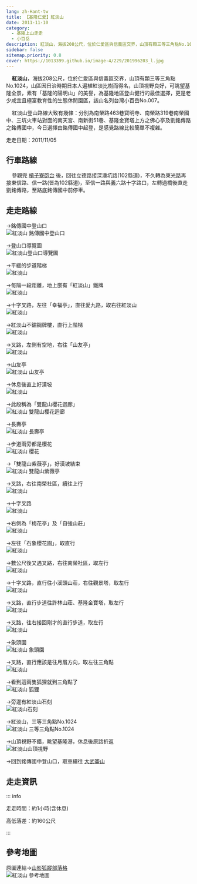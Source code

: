```yaml
---
lang: zh-Hant-tw
title: 【基隆仁愛】紅淡山
date: 2011-11-10
category: 
  - 基隆上山走走
  - 小百岳
description: 紅淡山，海拔208公尺，位於仁愛區與信義區交界，山頂有顆三等三角點No.1024，山區因日治時期日本人遍植紅淡比樹而得名，山頂視野良好，可眺望基隆全景，素有「基隆的陽明山」的美譽，為基隆地區登山健行的最佳選擇，更是老少咸宜且極富教育性的生態休閒園區，該山名列台灣小百岳No.007。
sidebar: false
sitemap.priority: 0.8
cover: https://1013399.github.io/image-4/229/201996203_l.jpg
---
```


    **紅淡山**，海拔208公尺，位於仁愛區與信義區交界，山頂有顆三等三角點No.1024，山區因日治時期日本人遍植紅淡比樹而得名，山頂視野良好，可眺望基隆全景，素有「基隆的陽明山」的美譽，為基隆地區登山健行的最佳選擇，更是老少咸宜且極富教育性的生態休閒園區，該山名列台灣小百岳No.007。  

<!-- more -->

    紅淡山登山路線大致有幾條：分別為南榮路463巷寶明寺、南榮路319巷南榮國中、三坑火車站對面的南天宮、南新街51巷、基隆金寶塔上方之佛心亭及劉銘傳路之銘傳國中，今日選擇由銘傳國中起登，是感覺路線比較簡單不複雜。

走走日期：2011/11/05

## 行車路線
    參觀完 [槓子寮砲台](/posts/post-230-2011-11-09.md) 後，回往立德路接深澳坑路(102縣道)，不久轉為東光路再接東信路、信一路(皆為102縣道)，至信一路與義六路十字路口，左轉過橋後直走劉銘傳路，至路底銘傳國中前停車。

## 走走路線
→銘傳國中登山口  
![紅淡山 銘傳國中登山口](https://1013399.github.io/image-4/229/201995948_l.jpg)

→登山口導覽圖  
![紅淡山登山口導覽圖](https://1013399.github.io/image-4/229/201995955_l.jpg)

→平緩的步道階梯  
![紅淡山](https://1013399.github.io/image-4/229/201995961_l.jpg)

→每隔一段距離，地上嵌有「紅淡山」鐵牌  
![紅淡山](https://1013399.github.io/image-4/229/201995966_l.jpg)

→十字叉路，左往「幸福亭」，直往愛九路，取右往紅淡山  
![紅淡山](https://1013399.github.io/image-4/229/201995976_l.jpg)

→紅淡山不鏽鋼牌樓，直行上階梯  
![紅淡山](https://1013399.github.io/image-4/229/201995983_l.jpg)

→叉路，左側有空地，右往「山友亭」  
![紅淡山](https://1013399.github.io/image-4/229/201995991_l.jpg)

→山友亭  
![紅淡山 山友亭](https://1013399.github.io/image-4/229/201996001_l.jpg)

→休息後直上好漢坡  
![紅淡山](https://1013399.github.io/image-4/229/201996013_l.jpg)

→此段稱為「雙龍山櫻花迴廊」  
![紅淡山 雙龍山櫻花迴廊](https://1013399.github.io/image-4/229/201996029_l.jpg)

→長壽亭  
![紅淡山 長壽亭](https://1013399.github.io/image-4/229/201996044_l.jpg)

→步道兩旁都是櫻花  
![紅淡山 櫻花](https://1013399.github.io/image-4/229/201996057_l.jpg)

→「雙龍山紫薇亭」，好漢坡結束  
![紅淡山 雙龍山紫薇亭](https://1013399.github.io/image-4/229/201996060_l.jpg)

→叉路，右往南榮社區，續往上行  
![紅淡山](https://1013399.github.io/image-4/229/201996071_l.jpg)

→十字叉路  
![紅淡山](https://1013399.github.io/image-4/229/201996083_l.jpg)

→右側為「梅花亭」及「自強山莊」  
![紅淡山](https://1013399.github.io/image-4/229/201996093_l.jpg)

→左往「石象櫻花園」，取直行  
![紅淡山](https://1013399.github.io/image-4/229/201996105_l.jpg)

→數公尺後又遇叉路，右往南榮社區，取左行  
![紅淡山](https://1013399.github.io/image-4/229/201996113_l.jpg)

→十字叉路，直行往小溪頭山莊，右往觀景塔，取左行  
![紅淡山](https://1013399.github.io/image-4/229/201996122_l.jpg)

→叉路，直行步道往許林山莊、基隆金寶塔，取左行  
![紅淡山](https://1013399.github.io/image-4/229/201996135_l.jpg)

→叉路，往右接回剛才的直行步道，取左行  
![紅淡山](https://1013399.github.io/image-4/229/201996152_l.jpg)

→象頭園  
![紅淡山 象頭園](https://1013399.github.io/image-4/229/201996172_l.jpg)

→叉路，直行應該是往月眉方向，取左往三角點  
![紅淡山](https://1013399.github.io/image-4/229/201996191_l.jpg)

→看到這兩隻狐狸就到三角點了  
![紅淡山 狐狸](https://1013399.github.io/image-4/229/201996203_l.jpg)

→旁邊有紅淡山石刻  
![紅淡山石刻](https://1013399.github.io/image-4/229/201996212_l.jpg)

→紅淡山，三等三角點No.1024  
![紅淡山 三等三角點No.1024](https://1013399.github.io/image-4/229/201996221_l.jpg)

→山頂視野不錯，眺望基隆港，休息後原路折返  
![紅淡山山頂視野](https://1013399.github.io/image-4/229/201995942_l.jpg)

→回到銘傳國中登山口，取車續往 [大武崙山](/posts/post-228-2011-11-11.md)


## 走走資訊

::: info

走走時間：約1小時(含休息)

高低落差：約160公尺

:::

## 參考地圖
原圖連結→[山影狐蹤部落格](http://tw.myblog.yahoo.com/fuli1961/article?mid=3627&prev=3476&next=3598)  
![紅淡山 參考地圖](https://1013399.github.io/image-4/229/201996273_l.jpg)